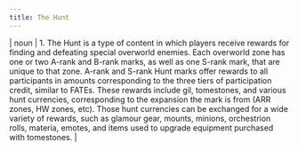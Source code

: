 ```yaml
---
title: The Hunt
---
```

| noun | 1.  	The Hunt is a type of content in which players receive rewards for finding and defeating special overworld enemies. Each overworld zone has one or two A-rank and B-rank marks, as well as one S-rank mark, that are unique to that zone. A-rank and S-rank Hunt marks offer rewards to all participants in amounts corresponding to the three tiers of participation credit, similar to FATEs. These rewards include gil, tomestones, and various hunt currencies, corresponding to the expansion the mark is from (ARR zones, HW zones, etc). Those hunt currencies can be exchanged for a wide variety of rewards, such as glamour gear, mounts, minions, orchestrion rolls, materia, emotes, and items used to upgrade equipment purchased with tomestones.	|